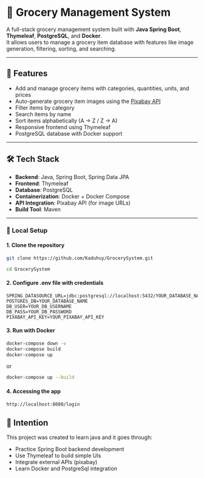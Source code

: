 # 🛒 Grocery Management System

A full-stack grocery management system built with **Java Spring Boot**, **Thymeleaf**, **PostgreSQL**, and **Docker**.  
It allows users to manage a grocery item database with features like image generation, filtering, sorting, and searching.

---

## 🚀 Features

- Add and manage grocery items with categories, quantities, units, and prices
- Auto-generate grocery item images using the [Pixabay API](https://pixabay.com/api/docs/)
- Filter items by category
- Search items by name
- Sort items alphabetically (A → Z / Z → A)
- Responsive frontend using Thymeleaf
- PostgreSQL database with Docker support

---

## 🛠️ Tech Stack

- **Backend**: Java, Spring Boot, Spring Data JPA
- **Frontend**: Thymeleaf
- **Database**: PostgreSQL
- **Containerization**: Docker + Docker Compose
- **API Integration**: Pixabay API (for image URLs)
- **Build Tool**: Maven

---

### 🧪 Local Setup

#### 1. Clone the repository

```bash
git clone https://github.com/Kaduhuy/GrocerySystem.git

cd GrocerySystem
```
#### 2. Configure .env file with credentials

```credentials
SPRING_DATASOURCE_URL=jdbc:postgresql://localhost:5432/YOUR_DATABASE_NAME
POSTGRES_DB=YOUR_DATABASE_NAME
DB_USER=YOUR_DB_USERNAME
DB_PASS=YOUR_DB_PASSWORD
PIXABAY_API_KEY=YOUR_PIXABAY_API_KEY
```
#### 3. Run with Docker

```bash
docker-compose down -v
docker-compose build
docker-compose up
```
or
```bash
docker-compose up --build
```
#### 4. Accessing the app

```browser
http://localhost:8080/login
```

## 🎯 Intention

This project was created to learn java and it goes through:

- Practice Spring Boot backend development
- Use Thymeleaf to build simple UIs
- Integrate external APIs (pixabay)
- Learn Docker and PostgreSql integration